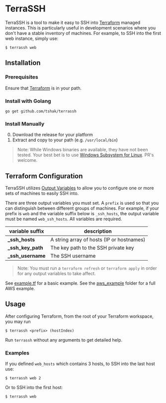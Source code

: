 # TerraSSH

TerraSSH is a tool to make it easy to SSH into [Terraform](https://terraform.io) managed instances. This is particularly useful in development scenarios where you don't have a stable inventory of machines. For example, to SSH into the first web instance, simply use:

`$ terrassh web`

## Installation


### Prerequisites

Ensure that [Terraform](https://terraform.io) is in your path.

### Install with Golang

```
go get github.com/tshak/terrassh
```

### Install Manually

0) Download the release for your platform
0) Extract and copy to your path (e.g. `/usr/local/bin`)

> Note: While Windows binaries are available, they have not been tested. Your best bet is to use [Windows Subsystem for Linux](https://msdn.microsoft.com/en-us/commandline/wsl/install-win10). PR's welcome.

## Terraform Configuration

TerraSSH utilizes [Output Variables](https://www.terraform.io/intro/getting-started/outputs.html) to allow you to configure one or more sets of machines to easily SSH into.

There are three output variables you must set. A `prefix` is used so that you can distinguish between different groups of machines. For example, if your prefix is `web` and the variable suffix below is `_ssh_hosts`, the output variable must be named `web_ssh_hosts`. All variables are required.

| variable suffix | description |
| -| -|
| **_ssh_hosts** | A string array of hosts (IP or hostnames) |
| **_ssh_key_path** | The key path to the SSH private key |
| **_ssh_username** | The SSH username |

> Note: You must run a `terraform refresh` or `terraform apply` in order for any output variables to take affect.

See [example.tf](example.tf) for a basic example. See the [aws_example](aws_example/) folder for a full AWS example.

## Usage

After configuring Terraform, from the root of your Terraform workspace, you may run

```$ terrassh <prefix> (hostIndex)```

Run `terrassh` without any arguments to get detailed help.

### Examples
If you defined `web_hosts` which contains 3 hosts, to SSH into the last host use:

```$ terrassh web 2```

Or to SSH into the first host:

```$ terrassh web```



